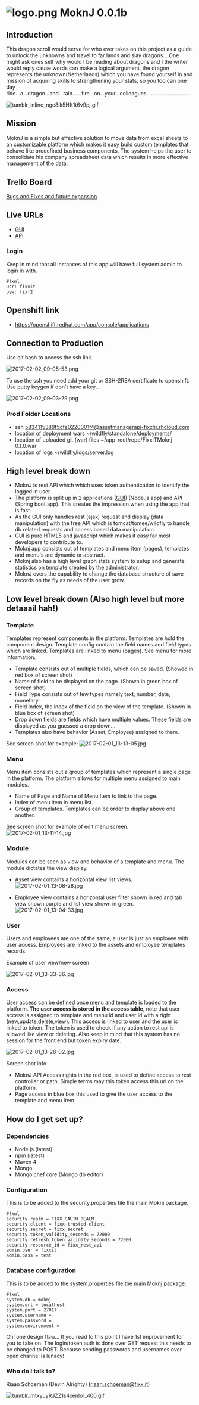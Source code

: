 # ![logo.png](https://bitbucket.org/repo/aEK7Ey/images/4055636824-logo.png) MoknJ 0.0.1b #



## Introduction ##
This dragon scroll would serve for who ever takes on this project as a guide to unlock the unknowns and travel to far lands and slay dragons... One might ask ones self why would I be reading about dragons and I the writer would reply cause words can make a logical argument, the dragon represents the unknown(Netherlands) which you have found yourself in and mission of acquiring skills to strengthening your stats, so you too can one day ride...a...dragon...and...rain......fire...on...your...colleagues..............................

![tumblr_inline_ngc8ik5Hft1t6v9pj.gif](https://bitbucket.org/repo/aEK7Ey/images/1843827414-tumblr_inline_ngc8ik5Hft1t6v9pj.gif)

## Mission ##
MoknJ is a simple but effective solution to move data from excel sheets to an customizable platform which makes it easy build custom templates that behave like predefined business components. The system helps the user to consolidate his company spreadsheet data which results in more effective management of the data.

## Trello Board ##
[Bugs and Fixes and future expansion](https://trello.com/b/Uw1TjVAL/asset-management-project)

## Live URLs ##
* [GUI](http://assetmanagergui-fixxhr.rhcloud.com/)
* [API](http://assetmanagerapi-fixxhr.rhcloud.com/FixxITAssetTracker/)

### Login ###
Keep in mind that all instances of this app will have full system admin to login in with.
```
#!xml
Usr: fixxit
psw: fix!2
```

## Openshift link ##
* https://openshift.redhat.com/app/console/applications

## Connection to Production ##

Use git bash to access the ssh link.

![2017-02-02_09-05-53.png](https://bitbucket.org/repo/aEK7Ey/images/1372419474-2017-02-02_09-05-53.png)

To use the ssh you need add your git or SSH-2RSA certificate to openshift. Use putty keygen if don't have a key... 

![2017-02-02_09-03-29.png](https://bitbucket.org/repo/aEK7Ey/images/1706954445-2017-02-02_09-03-29.png)

### Prod Folder Locations ###
* ssh 5834115389f5cfe0220001f4@assetmanagerapi-fixxhr.rhcloud.com
* location of deployment wars ~/wildfly/standalone/deployments/
* location of uploaded git (war) files  ~/app-root/repo/FixxITMoknj-0.1.0.war
* location of logs ~/wildfly/logs/server.log




## High level break down ##
* MoknJ is rest API which which uses token authentication to identify the logged in user. 
* The platform is split up in 2 applications ([GUI](https://bitbucket.org/fixxitprofessionalservices/fixxassettrackerui)) (Node.js app) and API (Spring boot app). This creates the impression when using the app that is fast. 
* As the GUI only handles rest (ajax) request and display (data manipulation) with the free API which is  tomcat/tomee/wildfly to handle db related requests and access based data manipulation.
* GUI is pure HTML5 and javascript which makes it easy for most developers to contribute to.
* Moknj app consists out of templates and menu item (pages), templates and menu's are dynamic or abstract.
* Moknj also has a high level graph stats system to setup and generate statistics on template created by the administrator.
* MoknJ overs the capability to change the database structure of save records on the fly as needs of the user grow.

## Low level break down (Also high level but more detaaail hah!) ##
### Template ###
Templates represent components in the platform. Templates are hold the component design. Template config contain the field names and field types which are linked. Templates are linked to menu (pages). See menu for more information.

* Template consists out of multiple fields, which can be saved. (Showed in red box of screen shot)
* Name of field to be displayed on the page. (Shown in green box of screen shot)
* Field Type consists out of few types namely text, number, date, monetary.
* Field Index, the index of the field on the view of the template. (Shown in blue box of screen shot)
* Drop down fields are fields which have multiple values. These fields are displayed as you guessed a drop down... 
* Templates also have behavior (Asset, Employee) assigned to them.  

See screen shot for example:
![2017-02-01_13-13-05.jpg](https://bitbucket.org/repo/aEK7Ey/images/193534309-2017-02-01_13-13-05.jpg)

### Menu ###
Menu item consists out a group of templates which represent a single page in the platform. The platform allows for multiple menu assigned to main modules.

* Name of Page and Name of Menu Item to link to the page.
* Index of menu item in menu list.
* Group of templates. Templates can be order to display above one another.

See screen shot for example of edit menu screen.
![2017-02-01_13-11-14.jpg](https://bitbucket.org/repo/aEK7Ey/images/3443332288-2017-02-01_13-11-14.jpg)

### Module ###
Modules can be seen as view and behavior of a template and menu. The module dictates the view display.  

* Asset view contains a horizontal view list views.
![2017-02-01_13-08-28.jpg](https://bitbucket.org/repo/aEK7Ey/images/3967650579-2017-02-01_13-08-28.jpg)

* Employee view contains a horizontal user filter shown in red and tab view shown purple and list view shown in green.
![2017-02-01_13-04-33.jpg](https://bitbucket.org/repo/aEK7Ey/images/4291436877-2017-02-01_13-04-33.jpg)

### User ###
Users and employees are one of the same, a user is just an employee with user access. Employees are linked to the assets and employee templates records.

Example of user view/new screen

![2017-02-01_13-33-36.jpg](https://bitbucket.org/repo/aEK7Ey/images/382843295-2017-02-01_13-33-36.jpg)

### Access ###
User access can be defined once menu and template is loaded to the platform. **The user access is stored in the access table**, note that user access is assigned to template and menu id and user id with a right (new,update,delete,view). This access is linked to user and the user is linked to token. The token is used to check if any action to rest api is allowed like view or deleting. Also keep in mind that this system has no session for the front end but token expiry date. 

![2017-02-01_13-28-02.jpg](https://bitbucket.org/repo/aEK7Ey/images/1871385246-2017-02-01_13-28-02.jpg) 

Screen shot info
* MoknJ API Access rights in the red box, is used to define access to rest controller or path. Simple terms may this token access this url on the platform.
* Page access in blue box this used to give the user access to the template and menu item.

## How do I get set up? ##
### Dependencies ###
* Node.js (latest)
* npm (latest)
* Maven 4
* Mongo 
* Mongo chef core (Mongo db editor)


### Configuration ###
This is to be added to the security.properties file the main Moknj package.

```
#!xml
security.realm = FIXX_OAUTH_REALM
security.client = fixx-trusted-client
security.secret = fixx_secret
security.token_validity_seconds = 72000
security.refresh_token_validity_seconds = 72000
security.resource_id = fixx_rest_api
admin.user = fixxit
admin.pass = test
```

### Database configuration ###
This is to be added to the system.properties file the main Moknj package.
```
#!xml
system.db = moknj
system.url = localhost
system.port = 27017
system.username = 
system.password = 
system.environment =
```

Oh! one design flaw... If you read to this point I have 1st improvement for you to take on. The login/token auth is done over GET request this needs to be changed to POST. Because sending passwords and usernames over open channel is lunacy!

### Who do I talk to? ###
Riaan Schoeman (Devin Alrighty) (riaan.schoeman@fixx.it)

![tumblr_mtxyuyRJZZ1s4xenlo1_400.gif](https://bitbucket.org/repo/aEK7Ey/images/1657564402-tumblr_mtxyuyRJZZ1s4xenlo1_400.gif)
